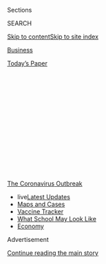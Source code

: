 <div id="app">

<div>

<div>

<div>

<div class="NYTAppHideMasthead css-1q2w90k e1suatyy0">

<div class="section css-ui9rw0 e1suatyy2">

<div class="css-eph4ug er09x8g0">

<div class="css-6n7j50">

</div>

<span class="css-1dv1kvn">Sections</span>

<div class="css-10488qs">

<span class="css-1dv1kvn">SEARCH</span>

</div>

[Skip to content](#site-content)[Skip to site
index](#site-index)

</div>

<div id="masthead-section-label" class="css-1wr3we4 eaxe0e00">

[Business](https://www.nytimes.com/section/business)

</div>

<div class="css-10698na e1huz5gh0">

</div>

</div>

<div id="masthead-bar-one" class="section hasLinks css-15hmgas e1csuq9d3">

<div class="css-uqyvli e1csuq9d0">

</div>

<div class="css-1uqjmks e1csuq9d1">

</div>

<div class="css-9e9ivx">

[](https://myaccount.nytimes.com/auth/login?response_type=cookie&client_id=vi)

</div>

<div class="css-1bvtpon e1csuq9d2">

[Today’s
Paper](https://www.nytimes.com/section/todayspaper)

</div>

</div>

</div>

</div>

<div data-aria-hidden="false">

<div id="site-content" data-role="main">

<div>

<div class="css-1aor85t" style="opacity:0.000000001;z-index:-1;visibility:hidden">

<div class="css-1hqnpie">

<div class="css-epjblv">

<span class="css-17xtcya">[Business](/section/business)</span><span class="css-x15j1o">|</span><span class="css-fwqvlz">A
Wrinkle in Stores’ Mask Policies:
Enforcement</span>

</div>

<div class="css-k008qs">

<div class="css-1iwv8en">

<span class="css-18z7m18"></span>

<div>

</div>

</div>

<span class="css-1n6z4y">https://nyti.ms/3g8juyg</span>

<div class="css-1705lsu">

<div class="css-4xjgmj">

<div class="css-4skfbu" data-role="toolbar" data-aria-label="Social Media Share buttons, Save button, and Comments Panel with current comment count" data-testid="share-tools">

  - 
  - 
  - 
  - 
    
    <div class="css-6n7j50">
    
    </div>

  - 
  - 

</div>

</div>

</div>

</div>

</div>

</div>

<div id="NYT_TOP_BANNER_REGION" class="css-13pd83m">

<div>

<div id="styln-prism-menu-1592847958612" class="section interactive-content interactive-size-medium css-1edisqu">

<div class="css-17ih8de interactive-body">

<div id="scroll-container" class="css-1gj85ro">

[<span class="styln-title-wrap"><span class="css-1pje3qr">The
Coronavirus</span><span class="css-1pje3qr">
Outbreak</span></span>](https://www.nytimes.com/news-event/coronavirus?action=click&pgtype=Article&state=default&region=TOP_BANNER&context=storylines_menu)

  - <span class="css-kqxiym" data-emphasize="true">live</span>[Latest
    Updates](https://www.nytimes.com/2020/08/01/world/coronavirus-covid-19.html?action=click&pgtype=Article&state=default&region=TOP_BANNER&context=storylines_menu)
  - [Maps and
    Cases](https://www.nytimes.com/interactive/2020/us/coronavirus-us-cases.html?action=click&pgtype=Article&state=default&region=TOP_BANNER&context=storylines_menu)
  - [Vaccine
    Tracker](https://www.nytimes.com/interactive/2020/science/coronavirus-vaccine-tracker.html?action=click&pgtype=Article&state=default&region=TOP_BANNER&context=storylines_menu)
  - [What School May Look
    Like](https://www.nytimes.com/interactive/2020/07/29/us/schools-reopening-coronavirus.html?action=click&pgtype=Article&state=default&region=TOP_BANNER&context=storylines_menu)
  - [Economy](https://www.nytimes.com/live/2020/07/31/business/stock-market-today-coronavirus?action=click&pgtype=Article&state=default&region=TOP_BANNER&context=storylines_menu)

</div>

</div>

</div>

</div>

</div>

<div id="top-wrapper" class="css-1sy8kpn">

<div id="top-slug" class="css-l9onyx">

Advertisement

</div>

[Continue reading the main
story](#after-top)

<div class="ad top-wrapper" style="text-align:center;height:100%;display:block;min-height:250px">

<div id="top" class="place-ad" data-position="top" data-size-key="top">

</div>

</div>

<div id="after-top">

</div>

</div>

<div>

<div id="sponsor-wrapper" class="css-1hyfx7x">

<div id="sponsor-slug" class="css-19vbshk">

Supported by

</div>

[Continue reading the main
story](#after-sponsor)

<div id="sponsor" class="ad sponsor-wrapper" style="text-align:center;height:100%;display:block">

</div>

<div id="after-sponsor">

</div>

</div>

<div class="css-186x18t">

</div>

<div class="css-1vkm6nb ehdk2mb0">

# A Wrinkle in Stores’ Mask Policies: Enforcement

</div>

A number of large retailers have said that all customers must wear
masks, but some employees have been told they cannot force those who
refuse.

<div class="css-79elbk" data-testid="photoviewer-wrapper">

<div class="css-z3e15g" data-testid="photoviewer-wrapper-hidden">

</div>

<div class="css-1a48zt4 ehw59r15" data-testid="photoviewer-children">

![<span class="css-16f3y1r e13ogyst0" data-aria-hidden="true">“I would
be scared to confront people,” said Christopher Vanderpool, 18, who
works at a Walmart in Fayetteville,
N.C.</span><span class="css-cnj6d5 e1z0qqy90" itemprop="copyrightHolder"><span class="css-1ly73wi e1tej78p0">Credit...</span><span><span>Jeremy
M. Lange for The New York
Times</span></span></span>](https://static01.nyt.com/images/2020/07/30/business/30virus-retailmasks-sub/28virus-retailmasks-sub-articleLarge-v3.jpg?quality=75&auto=webp&disable=upscale)

</div>

</div>

<div class="css-18e8msd">

<div class="css-vp77d3 epjyd6m0">

<div class="css-hus3qt ey68jwv0" data-aria-hidden="true">

[![Michael
Corkery](https://static01.nyt.com/images/2018/02/16/multimedia/author-michael-corkery/author-michael-corkery-thumbLarge.jpg
"Michael Corkery")](https://www.nytimes.com/by/michael-corkery)

</div>

<div class="css-1baulvz">

By [<span class="css-1baulvz last-byline" itemprop="name">Michael
Corkery</span>](https://www.nytimes.com/by/michael-corkery)

</div>

</div>

  - 
    
    <div class="css-ld3wwf e16638kd2">
    
    July 29,
    2020
    
    </div>

  - 
    
    <div class="css-4xjgmj">
    
    <div class="css-d8bdto" data-role="toolbar" data-aria-label="Social Media Share buttons, Save button, and Comments Panel with current comment count" data-testid="share-tools">
    
      - 
      - 
      - 
      - 
        
        <div class="css-6n7j50">
        
        </div>
    
      - 
      - 
    
    </div>
    
    </div>

</div>

</div>

<div class="section meteredContent css-1r7ky0e" name="articleBody" itemprop="articleBody">

<div class="css-1fanzo5 StoryBodyCompanionColumn">

<div class="css-53u6y8">

Christopher Vanderpool works shifts as a “[health
ambassador](https://www.nytimes.com/2020/07/15/business/walmart-requiring-masks.html?searchResultPosition=1)”
at a Walmart in Fayetteville, N.C., For $11 an hour, he stands in the
parking lot asking customers to put on masks before entering the store.

Many abide by the rule. Others, the 18-year-old said, “will say ‘No, I
am not wearing that garbage,’ or some expletive.”

“Everyone is so tense,” Mr. Vanderpool said. “I would be scared to
confront people.”

Big retailers have made strong statements recently about their new rules
requiring customers to [wear face
masks](https://www.nytimes.com/article/which-stores-require-masks.html?searchResultPosition=3)
when shopping, saying that the health of their workers and customers is
paramount. But when it comes to enforcing those mandates, the companies
are taking a decidedly hands-off approach.

Walmart has told employees that they should not prevent a customer from
entering the store if they refuse to wear a mask. Walgreens said that
“for the safety of our team members” the company would not bar
customers without masks from its stores. Lowes also said it would “not
ask our associates to put their safety at risk by confronting customers
about wearing masks.”

</div>

</div>

<div class="css-1fanzo5 StoryBodyCompanionColumn">

<div class="css-53u6y8">

Many shoppers and workers say the retailers’ reluctance to police their
customers’ mask wearing ultimately renders the new rules toothless and
will perpetuate the spread of the coronavirus. And workers find
themselves thrust onto the front line of a cultural and political war
[over
masks](https://www.nytimes.com/2020/05/03/us/coronavirus-masks-protests.html)
that can lead to [ugly
confrontations](https://www.nytimes.com/2020/05/15/us/coronavirus-masks-violence.html?searchResultPosition=105)
and, at times, violence. Last weekend, two episodes stood out: In one, a
video of an altercation involving two shoppers in Walmart
wearing<span class="css-8l6xbc evw5hdy0"> </span>masks with a Nazi
swastika went viral, while a man [was
arrested](https://www.facebook.com/palmbeachcountysheriff/) after an
incident in a Walmart in Palm Beach County, Fla., in which he pulled a
gun on another shopper who had asked him to put on his mask.

Adding to the tension at his store, Mr. Vanderpool said that he’s
noticed more customers coming in with guns, including Glocks and other
handguns, sometimes tucked into their waistbands. North Carolina is
among states that allow people to carry firearms openly.

Walmart enacted a rule last year asking customers not to bring firearms
into its stores, after nearly two dozen people [were shot and
killed](https://www.nytimes.com/2019/08/03/us/el-paso-shooting.html) in
one of its locations in El Paso. In a stance echoed by its mask policy,
the company said managers of stores in states that have open-carry laws
are instructed to ask customers to leave their gun in their car. But
they do not obstruct the person from shopping in the store, even if they
bring their gun. Walmart said there had not been a recent increase in
shoppers bringing guns into stores across the country during the
pandemic.

Mr. Vanderpool said Walmart should hire security guards to enforce the
mask rule and protect employees from contracting the virus. “They should
be able to say if you don’t have a mask you cannot come into our
store,’’ said Mr. Vanderpool, who is enrolled at Brown University in
the fall. ****

In a statement, Walmart said, “we are pleased that the vast majority of
the 150 million customers who visit us each week are wearing masks.”

</div>

</div>

<div class="css-1fanzo5 StoryBodyCompanionColumn">

<div class="css-53u6y8">

The retailer said that if someone didn’t want to wear a mask, managers
“will talk to the customer and try to find a solution. We do not want
our associates to do anything that could lead to a physical
confrontation.”

<div id="NYT_MAIN_CONTENT_1_REGION" class="css-9tf9ac">

<div>

<div id="styln-covid-updates-markets" class="section interactive-content interactive-size-medium css-1ftcdic">

<div class="css-17ih8de interactive-body">

<div id="styln-briefing-block">

<div class="briefing-block-header-section">

# [Latest Updates: Economy](https://www.nytimes.com/live/2020/07/31/business/stock-market-today-coronavirus?action=click&pgtype=Article&state=default&region=MAIN_CONTENT_1&context=storylines_live_updates)

</div>

<div class="briefing-block-lb-items">

<div class="briefing-block-update-time">

[29h
ago](https://www.nytimes.com/live/2020/07/31/business/stock-market-today-coronavirus?action=click&pgtype=Article&state=default&region=MAIN_CONTENT_1&context=storylines_live_updates#kodaks-chief-executive-was-given-stock-options-then-the-share-price-spiked-1000-percent)

</div>

<div>

[Kodak’s chief executive was given stock options. Then the share price
spiked 1,000
percent.](https://www.nytimes.com/live/2020/07/31/business/stock-market-today-coronavirus?action=click&pgtype=Article&state=default&region=MAIN_CONTENT_1&context=storylines_live_updates#kodaks-chief-executive-was-given-stock-options-then-the-share-price-spiked-1000-percent)

</div>

<div class="briefing-block-update-time">

[32h
ago](https://www.nytimes.com/live/2020/07/31/business/stock-market-today-coronavirus?action=click&pgtype=Article&state=default&region=MAIN_CONTENT_1&context=storylines_live_updates#fitch-ratings-downgrades-its-outlook-on-us-debt)

</div>

<div>

[Fitch Ratings downgrades its outlook on U.S.
debt.](https://www.nytimes.com/live/2020/07/31/business/stock-market-today-coronavirus?action=click&pgtype=Article&state=default&region=MAIN_CONTENT_1&context=storylines_live_updates#fitch-ratings-downgrades-its-outlook-on-us-debt)

</div>

<div class="briefing-block-update-time">

[39h
ago](https://www.nytimes.com/live/2020/07/31/business/stock-market-today-coronavirus?action=click&pgtype=Article&state=default&region=MAIN_CONTENT_1&context=storylines_live_updates#us-sanctions-more-chinese-officials-over-human-rights-violations-as-tensions-flare)

</div>

<div>

[U.S. sanctions more Chinese officials over human rights violations as
tensions
flare](https://www.nytimes.com/live/2020/07/31/business/stock-market-today-coronavirus?action=click&pgtype=Article&state=default&region=MAIN_CONTENT_1&context=storylines_live_updates#us-sanctions-more-chinese-officials-over-human-rights-violations-as-tensions-flare)

</div>

</div>

<div class="briefing-block-footer">

<div class="briefing-block-footer-meta">

[See more
updates](https://www.nytimes.com/live/2020/07/31/business/stock-market-today-coronavirus?action=click&pgtype=Article&state=default&region=MAIN_CONTENT_1&context=storylines_live_updates)

</div>

<div class="briefing-block-briefinglinks">

<span>More live coverage:</span>
[Global](https://www.nytimes.com/2020/08/01/world/coronavirus-covid-19.html?action=click&pgtype=Article&state=default&region=MAIN_CONTENT_1&context=storylines_live_updates)

</div>

</div>

</div>

</div>

</div>

</div>

</div>

Walmart said it was also trying to accommodate shoppers who cannot wear
masks for medical or religious reasons.

But some shoppers say the retailers are taking the easy way out by
announcing mask policies that are not true mandates.

</div>

</div>

<div class="css-79elbk" data-testid="photoviewer-wrapper">

<div class="css-z3e15g" data-testid="photoviewer-wrapper-hidden">

</div>

<div class="css-1a48zt4 ehw59r15" data-testid="photoviewer-children">

![<span class="css-16f3y1r e13ogyst0" data-aria-hidden="true">Acme
markets’ parent company said that, in not insisting on masks, it wanted
“to avoid conflicts that would put the store director or other
employees and customers at
risk.”</span><span class="css-cnj6d5 e1z0qqy90" itemprop="copyrightHolder"><span class="css-1ly73wi e1tej78p0">Credit...</span><span>Natalie
Keyssar for The New York
Times</span></span>](https://static01.nyt.com/images/2020/07/28/business/28virus-retailmasks-3/merlin_175034292_21b5a829-03be-4e37-aa9e-cf8b5f20f7d7-articleLarge.jpg?quality=75&auto=webp&disable=upscale)

</div>

</div>

<div class="css-1fanzo5 StoryBodyCompanionColumn">

<div class="css-53u6y8">

Toni Vitanza has shopped regularly for her husband’s medication at a
Walgreens near their home in Clemson, S.C., but has transferred his
prescriptions to another retailer after observing shoppers without masks
and employees saying that their managers expressly told them not to do
anything about it.

“My feeling is, if you cannot say something as simple as, ‘You have to
wear a mask in the store,’ you shouldn’t be working in a store,” she
said. “I refuse to believe that every person who gets angry about having
to wear a mask is capable of committing murder.”

A retired flight attendant, Ms. Vitanza said that she regularly had to
ask passengers to do things they didn’t want to do — and on a few
occasions she had to have some of them removed from the plane. She often
used humor to defuse a situation. “But maybe with 150,000 people dead,
we are past humor,” she said.

</div>

</div>

<div class="css-1fanzo5 StoryBodyCompanionColumn">

<div class="css-53u6y8">

“We all know there is a certain percentage of human beings who just like
getting away with something,” she said. “These people are having a field
day.”

In a statement, a Walgreens spokeswoman said: “We ask that all customers
adhere to strong recommendations from health officials to wear face
covers in public,” but added that “our store staff may remind customers
of this policy, however for the safety of our team members, we are not
otherwise confronting individuals nor refusing service to those who do
not follow it.”

Retailers are likely on solid legal ground if they decline service to
someone refusing to wear a mask, especially if they offer alternative
ways for customers to shop, such as home delivery and curbside pickup.

Legal experts say retailers could run into issues of discrimination if
they start asking detailed questions about why someone declines to wear
a mask.

“Retailers don’t want to be in the business of interviewing everyone who
comes in the door,” said Natalie Sanders, a lawyer at Brooks Pierce, a
North Carolina law firm that is advising companies on mask policies.
“Retailers are making difficult decisions and doing the best they can.
They have to make a judgment call.”

But in reality, many of the judgment calls are being made by the
retailer workers, not their giant employers, every hour in an
increasingly unpredictable environment.

After losing her job at a nonprofit in March, Chivonne Washington was
low on cash and unable to qualify for unemployment. The manager of the
Acme grocery store in White Plains, N.Y., gave her a job and $40 “for my
pocket.”

</div>

</div>

<div class="css-1fanzo5 StoryBodyCompanionColumn">

<div class="css-53u6y8">

“He had compassion,” Ms. Washington said of the store manager.

</div>

</div>

<div class="css-79elbk" data-testid="photoviewer-wrapper">

<div class="css-z3e15g" data-testid="photoviewer-wrapper-hidden">

</div>

<div class="css-1a48zt4 ehw59r15" data-testid="photoviewer-children">

<div class="css-1xdhyk6 erfvjey0">

<span class="css-1ly73wi e1tej78p0">Image</span>

<div class="css-zjzyr8">

<div data-testid="lazyimage-container" style="height:580px">

</div>

</div>

</div>

<span class="css-16f3y1r e13ogyst0" data-aria-hidden="true">Chivonne
Washington, an Acme  store employee in White Plains, N.Y., asked a
customer to put on a mask. She said “he was very aggressive” in
refusing. </span><span class="css-cnj6d5 e1z0qqy90" itemprop="copyrightHolder"><span class="css-1ly73wi e1tej78p0">Credit...</span><span>Natalie
Keyssar for The New York Times</span></span>

</div>

</div>

<div class="css-1fanzo5 StoryBodyCompanionColumn">

<div class="css-53u6y8">

But Ms. Washington said she was constantly navigating how to deal with
customers who were not wearing masks.

When she recently told a man waiting at her checkout line to put on his
mask, “he was very aggressive,” she recalled.

“He told me, ‘Why are you running your mouth?’” He took his items to a
different line. Before leaving the store, the man told a manager that
Ms. Washington “talked too much.”

Christine Wilcox, a spokeswoman for Acme’s parent company, Albertsons,
said store managers have been told to speak with customers who are not
wearing masks. “If a customer refuses to wear a mask and to leave the
store, we permit the customer to continue shopping in order to avoid
conflicts that would put the store director or other employees and
customers at risk,” she said in a statement.

If the store is in a community where masks are required by law, then the
store manager “will also contact local law enforcement,” Ms. Wilcox
said.

But Ms. Washington, who earns about $230 a week at Acme, has been doing
her part to help. When a woman came in without a mask, Ms. Washington
went out to her car to get her one. Some of her colleagues who are timid
about confronting customers without masks have asked Ms. Washington to
get involved.

</div>

</div>

<div class="css-1fanzo5 StoryBodyCompanionColumn">

<div class="css-53u6y8">

“I saw someone take off their mask in the store to sneeze,” said Ms.
Washington, who is a member of Local 338 of the Retail, Wholesale, and
Department Store Union and the United Food and Commercial Workers Union.
“This is what we are dealing with — a lack of common sense.”

The Retail, Wholesale, and Department Store Union, representing workers
at Macy’s and Bloomingdales in New York, insisted that the stores could
reopen only if it was stated that if a customer is not wearing a mask,
an employee cannot help them and must immediately locate a manager.

Stuart Appelbaum, the union’s president, said retailers needed to invest
in more security guards or empower management to confront shoppers, not
leave it up to rank-and-file workers. But not enforcing the rules, when
they are challenged, is not effective, he said.

“A rule that isn’t enforced,” Mr. Appelbaum said, “is not a rule.”

</div>

</div>

</div>

<div>

</div>

<div>

</div>

<div>

</div>

<div>

<div id="bottom-wrapper" class="css-1ede5it">

<div id="bottom-slug" class="css-l9onyx">

Advertisement

</div>

[Continue reading the main
story](#after-bottom)

<div id="bottom" class="ad bottom-wrapper" style="text-align:center;height:100%;display:block;min-height:90px">

</div>

<div id="after-bottom">

</div>

</div>

</div>

</div>

</div>

## Site Index

<div>

</div>

## Site Information Navigation

  - [© <span>2020</span> <span>The New York Times
    Company</span>](https://help.nytimes.com/hc/en-us/articles/115014792127-Copyright-notice)

<!-- end list -->

  - [NYTCo](https://www.nytco.com/)
  - [Contact
    Us](https://help.nytimes.com/hc/en-us/articles/115015385887-Contact-Us)
  - [Work with us](https://www.nytco.com/careers/)
  - [Advertise](https://nytmediakit.com/)
  - [T Brand Studio](http://www.tbrandstudio.com/)
  - [Your Ad
    Choices](https://www.nytimes.com/privacy/cookie-policy#how-do-i-manage-trackers)
  - [Privacy](https://www.nytimes.com/privacy)
  - [Terms of
    Service](https://help.nytimes.com/hc/en-us/articles/115014893428-Terms-of-service)
  - [Terms of
    Sale](https://help.nytimes.com/hc/en-us/articles/115014893968-Terms-of-sale)
  - [Site
    Map](https://spiderbites.nytimes.com)
  - [Help](https://help.nytimes.com/hc/en-us)
  - [Subscriptions](https://www.nytimes.com/subscription?campaignId=37WXW)

</div>

</div>

</div>

</div>
